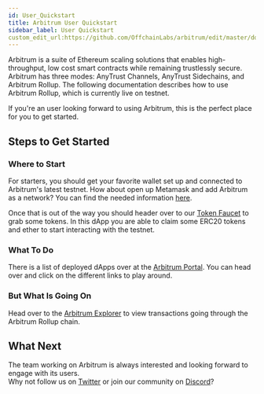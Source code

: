 ```yaml
---
id: User_Quickstart
title: Arbitrum User Quickstart
sidebar_label: User Quickstart
custom_edit_url:https://github.com/OffchainLabs/arbitrum/edit/master/docs/Developer_Quickstart.md
---
```


Arbitrum is a suite of Ethereum scaling solutions that enables high-throughput, low cost smart contracts while remaining trustlessly secure. Arbitrum has three modes: AnyTrust Channels, AnyTrust Sidechains, and Arbitrum Rollup. The following documentation describes how to use Arbitrum Rollup, which is currently live on testnet.

If you're an user looking forward to using Arbitrum, this is the perfect place for you to get started.

## Steps to Get Started

### Where to Start

For starters, you should get your favorite wallet set up and connected to Arbitrum's latest testnet. How about open up Metamask and add Arbitrum as a network? You can find the needed information [here](Public_Testnet.md#Connection-Information).

Once that is out of the way you should header over to our [Token Faucet](https://faucet.arbitrum.io/) to grab some tokens. In this dApp you are able to claim some ERC20 tokens and ether to start interacting with the testnet.

### What To Do

There is a list of deployed dApps over at the [Arbitrum Portal](https://portal.arbitrum.io/). You can head over and click on the different links to play around.

### But What Is Going On

Head over to the [Arbitrum Explorer](https://explorer.arbitrum.io/) to view transactions going through the Arbitrum Rollup chain.

## What Next

The team working on Arbitrum is always interested and looking forward to engage with its users.  
Why not follow us on [Twitter](https://twitter.com/arbitrum) or join our community on [Discord](https://discord.gg/5KE54JwyTs)?
